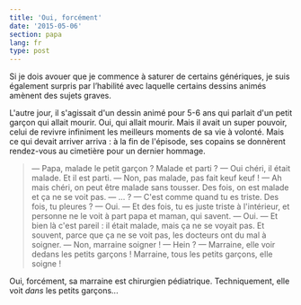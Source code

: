 ```yaml
---
title: 'Oui, forcément'
date: '2015-05-06'
section: papa
lang: fr
type: post
---
```


Si je dois avouer que je commence à saturer de certains génériques, je suis également surpris par l’habilité avec laquelle certains dessins animés amènent des sujets graves.

L'autre jour, il s'agissait d'un dessin animé pour 5-6 ans qui parlait d'un petit garçon qui allait mourir. Oui, qui allait mourir. Mais il avait un super pouvoir, celui de revivre infiniment les meilleurs moments de sa vie à volonté. Mais ce qui devait arriver arriva : à la fin de l'épisode, ses copains se donnèrent rendez-vous au cimetière pour un dernier hommage.

> — Papa, malade le petit garçon ? Malade et parti ?
> — Oui chéri, il était malade. Et il est parti.
> — Non, pas malade, pas fait keuf keuf !
> — Ah mais chéri, on peut être malade sans tousser. Des fois, on est malade et ça ne se voit pas.
> — ... ?
> — C'est comme quand tu es triste. Des fois, tu pleures ?
> — Oui.
> — Et des fois, tu es juste triste à l'intérieur, et personne ne le voit à part papa et maman, qui savent.
> — Oui.
> — Et bien là c'est pareil : il était malade, mais ça ne se voyait pas. Et souvent, parce que ça ne se voit pas, les docteurs ont du mal à soigner.
> — Non, marraine soigner !
> — Hein ?
> — Marraine, elle voir dedans les petits garçons ! Marraine, tous les petits garçons, elle soigne !

Oui, forcément, sa marraine est chirurgien pédiatrique. Techniquement, elle voit _dans_ les petits garçons...
